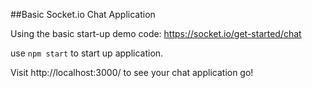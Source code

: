 ##Basic Socket.io Chat Application

Using the basic start-up demo code: https://socket.io/get-started/chat

use `npm start` to start up application.

Visit http://localhost:3000/ to see your chat application go!

